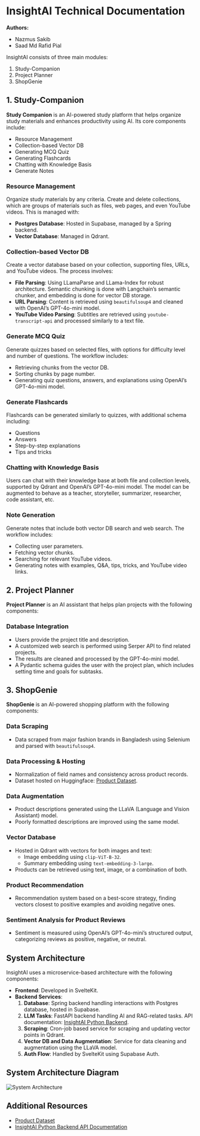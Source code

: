 # InsightAI Technical Documentation

**Authors:** 
- Nazmus Sakib
- Saad Md Rafid Pial

InsightAI consists of three main modules:
1. Study-Companion
2. Project Planner
3. ShopGenie

## 1. Study-Companion

**Study Companion** is an AI-powered study platform that helps organize study materials and enhances productivity using AI. Its core components include:

- Resource Management
- Collection-based Vector DB
- Generating MCQ Quiz
- Generating Flashcards
- Chatting with Knowledge Basis
- Generate Notes

### Resource Management
Organize study materials by any criteria. Create and delete collections, which are groups of materials such as files, web pages, and even YouTube videos. This is managed with:
- **Postgres Database**: Hosted in Supabase, managed by a Spring backend.
- **Vector Database**: Managed in Qdrant.

### Collection-based Vector DB
Create a vector database based on your collection, supporting files, URLs, and YouTube videos. The process involves:
- **File Parsing**: Using LLamaParse and LLama-Index for robust architecture. Semantic chunking is done with Langchain’s semantic chunker, and embedding is done for vector DB storage.
- **URL Parsing**: Content is retrieved using `beautifulsoup4` and cleaned with OpenAI’s GPT-4o-mini model.
- **YouTube Video Parsing**: Subtitles are retrieved using `youtube-transcript-api` and processed similarly to a text file.

### Generate MCQ Quiz
Generate quizzes based on selected files, with options for difficulty level and number of questions. The workflow includes:
- Retrieving chunks from the vector DB.
- Sorting chunks by page number.
- Generating quiz questions, answers, and explanations using OpenAI’s GPT-4o-mini model.

### Generate Flashcards
Flashcards can be generated similarly to quizzes, with additional schema including:
- Questions
- Answers
- Step-by-step explanations
- Tips and tricks

### Chatting with Knowledge Basis
Users can chat with their knowledge base at both file and collection levels, supported by Qdrant and OpenAI’s GPT-4o-mini model. The model can be augmented to behave as a teacher, storyteller, summarizer, researcher, code assistant, etc.

### Note Generation
Generate notes that include both vector DB search and web search. The workflow includes:
- Collecting user parameters.
- Fetching vector chunks.
- Searching for relevant YouTube videos.
- Generating notes with examples, Q&A, tips, tricks, and YouTube video links.

## 2. Project Planner

**Project Planner** is an AI assistant that helps plan projects with the following components:

### Database Integration
- Users provide the project title and description.
- A customized web search is performed using Serper API to find related projects.
- The results are cleaned and processed by the GPT-4o-mini model.
- A Pydantic schema guides the user with the project plan, which includes setting time and goals for subtasks.

## 3. ShopGenie

**ShopGenie** is an AI-powered shopping platform with the following components:

### Data Scraping
- Data scraped from major fashion brands in Bangladesh using Selenium and parsed with `beautifulsoup4`.

### Data Processing & Hosting
- Normalization of field names and consistency across product records.
- Dataset hosted on Huggingface: [Product Dataset](https://huggingface.co/datasets/Melikshah/products).

### Data Augmentation
- Product descriptions generated using the LLaVA (Language and Vision Assistant) model.
- Poorly formatted descriptions are improved using the same model.

### Vector Database
- Hosted in Qdrant with vectors for both images and text:
  - Image embedding using `clip-ViT-B-32`.
  - Summary embedding using `text-embedding-3-large`.
- Products can be retrieved using text, image, or a combination of both.

### Product Recommendation
- Recommendation system based on a best-score strategy, finding vectors closest to positive examples and avoiding negative ones.

### Sentiment Analysis for Product Reviews
- Sentiment is measured using OpenAI’s GPT-4o-mini’s structured output, categorizing reviews as positive, negative, or neutral.

## System Architecture

InsightAI uses a microservice-based architecture with the following components:

- **Frontend**: Developed in SvelteKit.
- **Backend Services**:
  1. **Database**: Spring backend handling interactions with Postgres database, hosted in Supabase.
  2. **LLM Tasks**: FastAPI backend handling AI and RAG-related tasks. API documentation: [InsightAI Python Backend](https://insightai-python-backend.onrender.com/docs).
  3. **Scraping**: Cron-job based service for scraping and updating vector points in Qdrant.
  4. **Vector DB and Data Augmentation**: Service for data cleaning and augmentation using the LLaVA model.
  5. **Auth Flow**: Handled by SvelteKit using Supabase Auth.

## System Architecture Diagram
![System Architecture](https://fgdanyiprenrzvmxnjxw.supabase.co/storage/v1/object/public/statics/system_architecture_insightAI.png)

## Additional Resources
- [Product Dataset](https://huggingface.co/datasets/Melikshah/products)
- [InsightAI Python Backend API Documentation](https://insightai-python-backend.onrender.com/docs)

